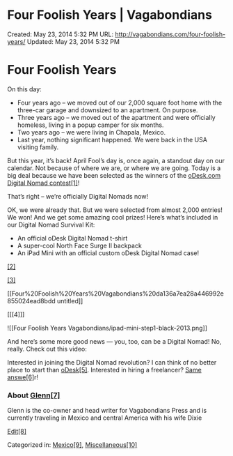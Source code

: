 # Four Foolish Years | Vagabondians

Created: May 23, 2014 5:32 PM
URL: http://vagabondians.com/four-foolish-years/
Updated: May 23, 2014 5:32 PM

# Four Foolish Years

On this day:

- Four years ago – we moved out of our 2,000 square foot home with the three-car garage and downsized to an apartment. On purpose.
- Three years ago – we moved out of the apartment and were officially homeless, living in a popup camper for six months.
- Two years ago – we were living in Chapala, Mexico.
- Last year, nothing significant happened. We were back in the USA visiting family.

But this year, it’s back! April Fool’s day is, once again, a standout day on our calendar. Not because of where we are, or where we are going. Today is a big deal because we have been selected as the winners of the [oDesk.com Digital Nomad contest[1]](https://www.odesk.com/blog/2014/04/digital-nomad-winner-quit-sold-hit-road/)!

That’s right – we’re officially Digital Nomads now!

OK, we were already that. But we were selected from almost 2,000 entries! We won! And we get some amazing cool prizes! Here’s what’s included in our Digital Nomad Survival Kit:

- An official oDesk Digital Nomad t-shirt
- A super-cool North Face Surge II backpack
- An iPad Mini with an official custom oDesk Digital Nomad case!

[[2]](http://vagabondians.com/wp-content/uploads/2014/03/A92P_A7U_hero.jpg)

[[3]](http://vagabondians.com/wp-content/uploads/2014/03/A92P_A7U_hero.jpg)

[[Four%20Foolish%20Years%20Vagabondians%20da136a7ea28a446992e855024ead8bdd untitled]]

[[[4]]]

![[Four Foolish Years Vagabondians/ipad-mini-step1-black-2013.png]]

And here’s some more good news — you, too, can be a Digital Nomad! No, really. Check out this video:

Interested in joining the Digital Nomad revolution? I can think of no better place to start than [oDesk[5]](http://odesk.com/). Interested in hiring a freelancer? [Same answe[6]](http://odesk.com/)r!

### About [Glenn[7]](http://vagabondians.com/author/dixonge/)

Glenn is the co-owner and head writer for Vagabondians Press and is currently traveling in Mexico and central America with his wife Dixie

[Edit[8]](http://vagabondians.com/wp-admin/post.php?post=3629&action=edit)

Categorized in: [Mexico[9]](http://vagabondians.com/category/mex-i-co/), [Miscellaneous[10]](http://vagabondians.com/category/miscellaneous/)